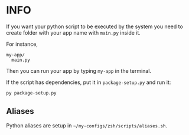 # INFO

If you want your python script to be executed by the system you need to create folder with your app name with `main.py` inside it.

For instance,

```
my-app/
  main.py
```

Then you can run your app by typing `my-app` in the terminal.

If the script has dependencies, put it in `package-setup.py` and run it:

```bash
py package-setup.py
```

## Aliases

Python aliases are setup in `~/my-configs/zsh/scripts/aliases.sh`.
